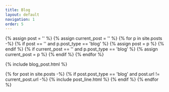 ```yaml
---
title: Blog 
layout: default
navigation: 1
order: 5
---
```

{% assign post = '' %}
{% assign current_post = '' %}
{% for p in site.posts -%}
  {% if post == '' and p.post_type == 'blog' %} 
    {% assign post = p %}
  {% endif %}
  {% if current_post == '' and p.post_type == 'blog' %} 
    {% assign current_post = p %}
  {% endif %}
{% endfor %}

{% include blog_post.html %}

{% for post in site.posts -%}
  {% if post.post_type == 'blog' and post.url != current_post.url -%}
    {% include post_line.html %}
  {% endif %}
{% endfor %}
